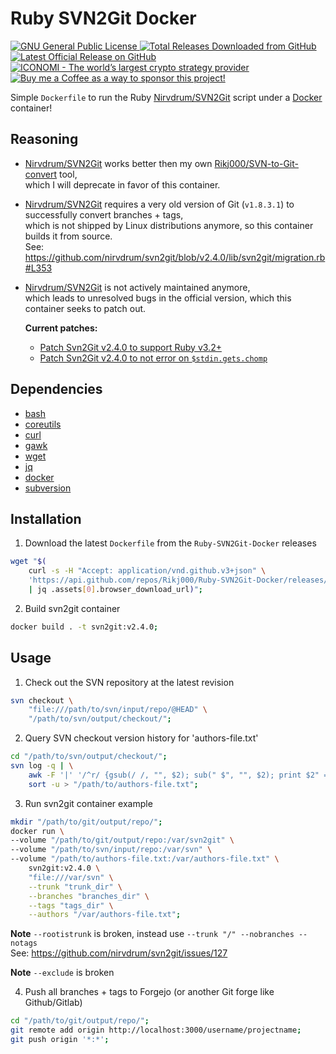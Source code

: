 # Ruby SVN2Git Docker

<p align="left">
    <a href="https://github.com/Rikj000/Ruby-SVN2Git-Docker/blob/development/LICENSE">
        <img src="https://img.shields.io/github/license/Rikj000/Ruby-SVN2Git-Docker?label=License&logo=gnu" alt="GNU General Public License">
    </a> <a href="https://github.com/Rikj000/Ruby-SVN2Git-Docker/releases">
        <img src="https://img.shields.io/github/downloads/Rikj000/Ruby-SVN2Git-Docker/total?label=Total%20Downloads&logo=github" alt="Total Releases Downloaded from GitHub">
    </a> <a href="https://github.com/Rikj000/Ruby-SVN2Git-Docker/releases/latest">
        <img src="https://img.shields.io/github/v/release/Rikj000/Ruby-SVN2Git-Docker?include_prereleases&label=Latest%20Release&logo=github" alt="Latest Official Release on GitHub">
    </a> <a href="https://www.iconomi.com/register?ref=zQQPK">
        <img src="https://img.shields.io/badge/ICONOMI-Join-blue?logo=bitcoin&logoColor=white" alt="ICONOMI - The world’s largest crypto strategy provider">
    </a> <a href="https://www.buymeacoffee.com/Rikj000">
        <img src="https://img.shields.io/badge/-Buy%20me%20a%20Coffee!-FFDD00?logo=buy-me-a-coffee&logoColor=black" alt="Buy me a Coffee as a way to sponsor this project!"> 
    </a>
</p>

Simple `Dockerfile` to run the Ruby [Nirvdrum/SVN2Git](https://github.com/nirvdrum/svn2git) script under a [Docker](https://www.docker.com/) container!

## Reasoning
- [Nirvdrum/SVN2Git](https://github.com/nirvdrum/svn2git) works better then my own [Rikj000/SVN-to-Git-convert](https://github.com/Rikj000/SVN-to-Git-convert) tool,   
    which I will deprecate in favor of this container.
- [Nirvdrum/SVN2Git](https://github.com/nirvdrum/svn2git) requires a very old version of Git (`v1.8.3.1`) to successfully convert branches + tags,   
    which is not shipped by Linux distributions anymore, so this container builds it from source.   
    See: https://github.com/nirvdrum/svn2git/blob/v2.4.0/lib/svn2git/migration.rb#L353
- [Nirvdrum/SVN2Git](https://github.com/nirvdrum/svn2git) is not actively maintained anymore,   
    which leads to unresolved bugs in the official version, which this container seeks to patch out.

    **Current patches:**
    - [Patch Svn2Git v2.4.0 to support Ruby v3.2+](https://github.com/nirvdrum/svn2git/pull/333)
    - [Patch Svn2Git v2.4.0 to not error on `$stdin.gets.chomp`](https://github.com/nirvdrum/svn2git/pull/308)

## Dependencies
- [bash](https://archlinux.org/packages/core/x86_64/bash/)
- [coreutils](https://archlinux.org/packages/core/x86_64/coreutils/)
- [curl](https://archlinux.org/packages/core/x86_64/curl/)
- [gawk](https://archlinux.org/packages/core/x86_64/gawk/)
- [wget](https://archlinux.org/packages/extra/x86_64/wget/)
- [jq](https://archlinux.org/packages/extra/x86_64/jq/)
- [docker](https://archlinux.org/packages/extra/x86_64/docker/)
- [subversion](https://archlinux.org/packages/extra/x86_64/subversion/)

## Installation
1. Download the latest `Dockerfile` from the `Ruby-SVN2Git-Docker` releases
```bash
wget "$(
    curl -s -H "Accept: application/vnd.github.v3+json" \
    'https://api.github.com/repos/Rikj000/Ruby-SVN2Git-Docker/releases/latest' \
    | jq .assets[0].browser_download_url)";
```

2. Build svn2git container
```bash
docker build . -t svn2git:v2.4.0;
```

## Usage

1. Check out the SVN repository at the latest revision
```bash
svn checkout \
    "file:///path/to/svn/input/repo/@HEAD" \
    "/path/to/svn/output/checkout/";
```

2. Query SVN checkout version history for 'authors-file.txt'
```bash
cd "/path/to/svn/output/checkout/";
svn log -q | \
    awk -F '|' '/^r/ {gsub(/ /, "", $2); sub(" $", "", $2); print $2" = "$2" <"$2">"}' | \
    sort -u > "/path/to/authors-file.txt";
```

3. Run svn2git container example
```bash
mkdir "/path/to/git/output/repo/";
docker run \
--volume "/path/to/git/output/repo:/var/svn2git" \
--volume "/path/to/svn/input/repo:/var/svn" \
--volume "/path/to/authors-file.txt:/var/authors-file.txt" \
    svn2git:v2.4.0 \
    "file:///var/svn" \
    --trunk "trunk_dir" \
    --branches "branches_dir" \
    --tags "tags_dir" \
    --authors "/var/authors-file.txt";
```

**Note** `--rootistrunk` is broken, instead use `--trunk "/" --nobranches --notags`    
See: https://github.com/nirvdrum/svn2git/issues/127

**Note** `--exclude` is broken

4. Push all branches + tags to Forgejo (or another Git forge like Github/Gitlab)
```bash
cd "/path/to/git/output/repo/";
git remote add origin http://localhost:3000/username/projectname;
git push origin '*:*';
```
